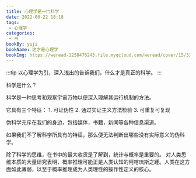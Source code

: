 ```yaml
---
title: 心理学是一门科学
date: 2022-06-22 18:18
tags:
 - 心理学
categories: 
 - 书
bookBy: yuji
bookName: 这才是心理学
bookImg: https://weread-1258476243.file.myqcloud.com/weread/cover/15/3300014115/t6_3300014115.jpg
---
```


:::tip
以心理学为引，深入浅出的告诉我们，什么才是真正的科学。
:::

<!-- more -->

科学是什么？

科学是一种思考和观察宇宙万物以便深入理解其运行机制的方法。

它具有三个特征： 1. 可证伪性 2. 通过实证主义方法检验 3. 可重复可复现

伪科学充斥在我们的身边，包括媒体，书籍，新闻等各种信息渠道。

如果我们不了解科学所具有的特征，那么便无法判断出哪些没有实际意义的伪科学。

除了科学的思维，在书中的最大收货是了解到，统计与概率是重要的。
对人类思维本质的大量研究表明，概率推理可能正是人类认知的阿喀琉斯之踵。人类在这方面如此薄弱，以至于概率推理成为人类理性的操作性定义的核心。
